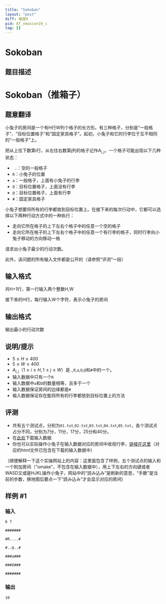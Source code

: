 ```yaml
---
title: "Sokoban"
layout: "post"
diff: 难度0
pid: AT_xmascon19_c
tag: []
---
```


# Sokoban

## 题目描述

# Sokoban（推箱子）

## 题意翻译

小兔子的房间是一个有H行W列个格子的长方形。有三种格子，分别是“一般格子”、“目标位置格子”和“固定家具格子”。起初，小兔子和它的行李位于互不相同的“一般格子”上。

把从上往下数第i行，从左往右数第j列的格子记作$A_{i,j}$，一个格子可能出现以下几种状态：

* ` .`：空的一般格子
* `R`：小兔子的位置
* `a`：一般格子，上面有小兔子的行李
* `O`：目标位置格子，上面没有行李
* `@`：目标位置格子，上面有行李
* `#`：固定家具格子

小兔子想要将所有的行李都放到目标位置上。在接下来的每次行动中，它都可以选择以下两种行动方式中的一种执行：

* 走向它所在格子的上下左右个格子中的任意一个空的格子
* 走向它所在格子的上下左右个格子中的任意一个有行李的格子，同时行李向小兔子移动的方向移动一格

请求出小兔子最少的行动次数。

此外，该问题的所有输入文件都是公开的（请参照“评测”一段）

## 输入格式

共H+1行，第一行输入两个整数H,W

接下来的H行，每行输入W个字符，表示小兔子的房间

## 输出格式

输出最小的行动次数

## 说明/提示

* $5 \leq H \leq 400$
* $5 \leq W \leq 400$
* $A_{i,j}$（$1 \leq  i \leq H,1 \leq  j \leq W$）是`.`,`R`,`a`,`O`,`@`和`#`中的一个。
* 输入数据中只有一个`R`
* 输入数据中`a`和`O`的数量相等，且多于一个
* 输入数据保证房间的边缘都是`#`
* 输入数据保证存在能将所有的行李都放到目标位置上的方法

## 评测

* 共有五个测试点，分别为`01.txt`,`02.txt`,`03.txt`,`04.txt`,`05.txt`，各个测试点占分不同，分别为7分，11分，17分，25分和40分。
* 在[此处](https://img.atcoder.jp/xmascon19/sokoban.zip)下载输入数据
* 你也可以实际操作小兔子在输入数据对应的房间中收视行李，[链接在这里](https://img.atcoder.jp/xmascon19/sokoban.html)（对应的html文件已包含在下载的输入数据中）

（顺便解释一下这个实操网站上的内容：这里面包含了样例，五个测试点的输入和一个附加房间（“omake”，不包含在输入数据中），用上下左右的方向键或者WASD又或是HJKL操作小兔子，网站中的“読み込み”是刷新的意思，“手数”是当前的步数，换地图后要点一下“読み込み”才会显示对应的房间)

## 样例 #1

### 输入

```
6 7
#######
#R....#
#..@..#
###a###
###O###
#######
```

### 输出

```
10
```

